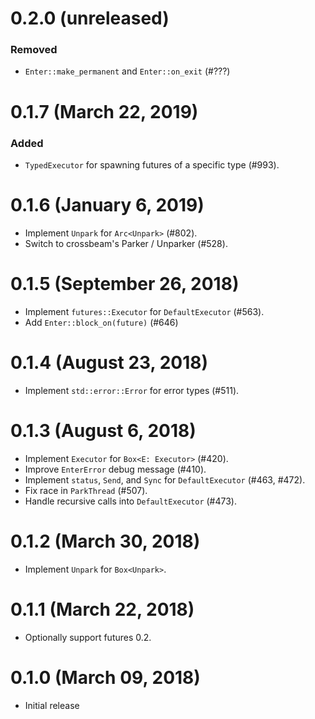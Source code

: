 # 0.2.0 (unreleased)

### Removed
- `Enter::make_permanent` and `Enter::on_exit` (#???)

# 0.1.7 (March 22, 2019)

### Added
- `TypedExecutor` for spawning futures of a specific type (#993).

# 0.1.6 (January 6, 2019)

* Implement `Unpark` for `Arc<Unpark>` (#802).
* Switch to crossbeam's Parker / Unparker (#528).

# 0.1.5 (September 26, 2018)

* Implement `futures::Executor` for `DefaultExecutor` (#563).
* Add `Enter::block_on(future)` (#646)

# 0.1.4 (August 23, 2018)

* Implement `std::error::Error` for error types (#511).

# 0.1.3 (August 6, 2018)

* Implement `Executor` for `Box<E: Executor>` (#420).
* Improve `EnterError` debug message (#410).
* Implement `status`, `Send`, and `Sync` for `DefaultExecutor` (#463, #472).
* Fix race in `ParkThread` (#507).
* Handle recursive calls into `DefaultExecutor` (#473).

# 0.1.2 (March 30, 2018)

* Implement `Unpark` for `Box<Unpark>`.

# 0.1.1 (March 22, 2018)

* Optionally support futures 0.2.

# 0.1.0 (March 09, 2018)

* Initial release
